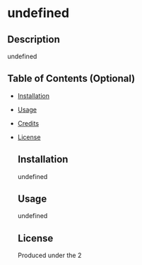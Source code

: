 # undefined

  ## Description
  undefined

  ## Table of Contents (Optional)
  
- [Installation](#installation)
- [Usage](#usage)
- [Credits](#credits)
- [License](#license)

  ## Installation
  undefined

  ## Usage
  undefined

  ## License
  Produced under the 2